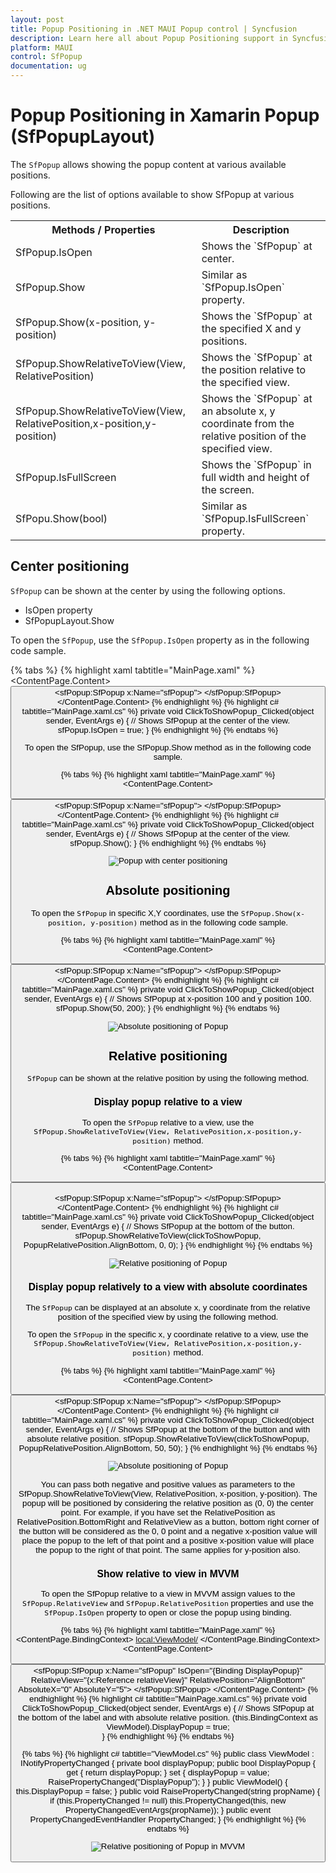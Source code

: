 ```yaml
---
layout: post
title: Popup Positioning in .NET MAUI Popup control | Syncfusion
description: Learn here all about Popup Positioning support in Syncfusion .NET MAUI Popup (SfPopup) control, its elements and more.
platform: MAUI
control: SfPopup
documentation: ug
---
```


# Popup Positioning in Xamarin Popup (SfPopupLayout)

The `SfPopup` allows showing the popup content at various available positions.

Following are the list of options available to show SfPopup at various positions.

<table>
<tr>
<th>Methods / Properties</th>
<th>Description</th></tr>
<tr>
<td>SfPopup.IsOpen</td>
<td>Shows the `SfPopup` at center.</td></tr>
<tr>
<td>SfPopup.Show</td>
<td>Similar as `SfPopup.IsOpen` property.</td></tr>
<tr>
<td>SfPopup.Show(x-position, y-position)</td>
<td>Shows the `SfPopup` at the specified X and y positions.</td></tr>
<tr>
<td>SfPopup.ShowRelativeToView(View, RelativePosition)</td>
<td>Shows the `SfPopup` at the position relative to the specified view.</td></tr>
<tr>
<td>SfPopup.ShowRelativeToView(View, RelativePosition,x-position,y-position)</td>
<td>Shows the `SfPopup` at an absolute x, y coordinate from the relative position of the specified view.</td></tr>
<tr>
<td>SfPopup.IsFullScreen</td>
<td>Shows the `SfPopup` in full width and height of the screen.</td></tr>
<tr>
<td>SfPopu.Show(bool)</td>
<td>Similar as `SfPopup.IsFullScreen` property.</td></tr>
</table>

## Center positioning

`SfPopup` can be shown at the center by using the following options.

 * IsOpen property
 * SfPopupLayout.Show

To open the `SfPopup`, use the `SfPopup.IsOpen` property as in the following code sample.

{% tabs %}
{% highlight xaml tabtitle="MainPage.xaml" %}
<ContentPage xmlns="http://schemas.microsoft.com/dotnet/2021/maui"
             xmlns:x="http://schemas.microsoft.com/winfx/2009/xaml"
             xmlns:sfPopup="clr-namespace:Syncfusion.Maui.Popup;assembly=Syncfusion.Maui.Popup"
             x:Class="PopupMauiPositioning.MainPage">
  <ContentPage.Content>
    <StackLayout Padding="20">
      <Button x:Name="clickToShowPopup" Text="ClickToShowPopup" 
              VerticalOptions="Start" HorizontalOptions="Center" 
              Clicked="ClickToShowPopup_Clicked" />
      <sfPopup:SfPopup x:Name="sfPopup">
      </sfPopup:SfPopup>
    </StackLayout>
  </ContentPage.Content>
</ContentPage>
{% endhighlight %}
{% highlight c# tabtitle="MainPage.xaml.cs" %}
private void ClickToShowPopup_Clicked(object sender, EventArgs e)
{
  // Shows SfPopup at the center of the view.
	sfPopup.IsOpen = true;
}
{% endhighlight %}
{% endtabs %}

To open the SfPopup, use the SfPopup.Show method as in the following code sample.

{% tabs %}
{% highlight xaml tabtitle="MainPage.xaml" %}
<ContentPage xmlns="http://schemas.microsoft.com/dotnet/2021/maui"
             xmlns:x="http://schemas.microsoft.com/winfx/2009/xaml"
             xmlns:sfPopup="clr-namespace:Syncfusion.Maui.Popup;assembly=Syncfusion.Maui.Popup"
             x:Class="PopupMauiPositioning.MainPage">
  <ContentPage.Content>
    <StackLayout Padding="20">
      <Button x:Name="clickToShowPopup" Text="ClickToShowPopup" 
              VerticalOptions="Start" HorizontalOptions="Center" 
              Clicked="ClickToShowPopup_Clicked" />
      <sfPopup:SfPopup x:Name="sfPopup">
      </sfPopup:SfPopup>
    </StackLayout>
  </ContentPage.Content>
</ContentPage>
{% endhighlight %}
{% highlight c# tabtitle="MainPage.xaml.cs" %}
private void ClickToShowPopup_Clicked(object sender, EventArgs e)
{
  // Shows SfPopup at the center of the view.
	sfPopup.Show();
}
{% endhighlight %}
{% endtabs %}

![Popup with center positioning](Images/popup-positioning/maui-popup-with-center-positioning.png)

## Absolute positioning

To open the `SfPopup` in specific X,Y coordinates, use the `SfPopup.Show(x-position, y-position)` method as in the following code sample.

{% tabs %}
{% highlight xaml tabtitle="MainPage.xaml" %}
<ContentPage xmlns="http://schemas.microsoft.com/dotnet/2021/maui"
             xmlns:x="http://schemas.microsoft.com/winfx/2009/xaml"
             xmlns:sfPopup="clr-namespace:Syncfusion.Maui.Popup;assembly=Syncfusion.Maui.Popup"
             x:Class="PopupMauiPositioning.MainPage">
  <ContentPage.Content>
    <StackLayout Padding="20">
      <Button x:Name="clickToShowPopup" Text="ClickToShowPopup" 
              VerticalOptions="Start" HorizontalOptions="Center" 
              Clicked="ClickToShowPopup_Clicked" />
      <sfPopup:SfPopup x:Name="sfPopup">
      </sfPopup:SfPopup>
    </StackLayout>
  </ContentPage.Content>
</ContentPage>
{% endhighlight %}
{% highlight c# tabtitle="MainPage.xaml.cs" %}
private void ClickToShowPopup_Clicked(object sender, EventArgs e)
{
  // Shows SfPopup at x-position 100 and y position 100.
	 sfPopup.Show(50, 200);
}
{% endhighlight %}
{% endtabs %}

![Absolute positioning of Popup](Images/popup-positioning/maui-popup-absolute-positioning.png)

## Relative positioning

`SfPopup` can be shown at the relative position by using the following method.

### Display popup relative to a view

To open the `SfPopup` relative to a view, use the `SfPopup.ShowRelativeToView(View, RelativePosition,x-position,y-position)` method.

{% tabs %}
{% highlight xaml tabtitle="MainPage.xaml" %}
<ContentPage.Content>       
  <StackLayout VerticalOptions="Start" HorizontalOptions="Center" Padding="20">
            <Button x:Name="clickToShowPopup" Text="ClickToShowPopup"
                    VerticalOptions="Start" HorizontalOptions="Start"
                    Clicked="ClickToShowPopup_Clicked" />   
            <sfPopup:SfPopup x:Name="sfPopup">
            </sfPopup:SfPopup>
        </StackLayout>
</ContentPage.Content>
{% endhighlight %}
{% highlight c# tabtitle="MainPage.xaml.cs" %}
private void ClickToShowPopup_Clicked(object sender, EventArgs e)
{
  // Shows SfPopup at the bottom of the button.
	sfPopup.ShowRelativeToView(clickToShowPopup, PopupRelativePosition.AlignBottom, 0, 0);
}
{% endhighlight %}
{% endtabs %}

![Relative positioning of Popup](Images/popup-positioning/maui-popup-relative-positioning.png)

### Display popup relatively to a view with absolute coordinates

The `SfPopup` can be displayed at an absolute x, y coordinate from the relative position of the specified view by using the following method.

To open the `SfPopup` in the specific x, y coordinate relative to a view, use the `SfPopup.ShowRelativeToView(View, RelativePosition,x-position,y-position)` method.

{% tabs %}
{% highlight xaml tabtitle="MainPage.xaml" %}
<ContentPage.Content>       
  <StackLayout VerticalOptions="Start" HorizontalOptions="Start" Padding="20">
    <Button x:Name="clickToShowPopup" Text="ClickToShowPopup"
            VerticalOptions="Center" HorizontalOptions="Start"
            Clicked="ClickToShowPopup_Clicked" />
    <sfPopup:SfPopup x:Name="sfPopup">
    </sfPopup:SfPopup>
  </StackLayout>
</ContentPage.Content>
{% endhighlight %}
{% highlight c# tabtitle="MainPage.xaml.cs" %}
private void ClickToShowPopup_Clicked(object sender, EventArgs e)
{
  // Shows SfPopup at the bottom of the button and with absolute relative position.
	sfPopup.ShowRelativeToView(clickToShowPopup, PopupRelativePosition.AlignBottom, 50, 50);
}
{% endhighlight %}
{% endtabs %}

![Absolute positioning of Popup](Images/popup-positioning/maui-popup-absolute-relative-positioning.png)

You can pass both negative and positive values as parameters to the SfPopup.ShowRelativeToView(View, RelativePosition, x-position, y-position). The popup will be positioned by considering the relative position as (0, 0) the center point. For example, if you have set the RelativePosition as RelativePosition.BottomRight and RelativeView as a button, bottom right corner of the button will be considered as the 0, 0 point and a negative x-position value will place the popup to the left of that point and a positive x-position value will place the popup to the right of that point. The same applies for y-position also.

### Show relative to view in MVVM

To open the SfPopup relative to a view in MVVM assign values to the `SfPopup.RelativeView` and `SfPopup.RelativePosition` properties and use the `SfPopup.IsOpen` property to open or close the popup using binding.

{% tabs %}
{% highlight xaml tabtitle="MainPage.xaml" %}
<ContentPage xmlns="http://schemas.microsoft.com/dotnet/2021/maui"
             xmlns:x="http://schemas.microsoft.com/winfx/2009/xaml"
             xmlns:sfPopup="clr-namespace:Syncfusion.Maui.Popup;assembly=Syncfusion.Maui.Popup"
             xmlns:local="clr-namespace:PopupMauiPositioning"
             x:Class="PopupMauiPositioning.MainPage">
  <ContentPage.BindingContext>
    <local:ViewModel/>
  </ContentPage.BindingContext>
  <ContentPage.Content>       
    <StackLayout>
      <Button x:Name="clickToShowPopup" Text="ClickToShowPopup" Margin="0,30,0,30"
              HorizontalOptions="Center"
              Clicked="ClickToShowPopup_Clicked" />
      <Label x:Name="relativeView" Text="Showing Popup at relative position in MVVM" 
             VerticalOptions="StartAndExpand" HorizontalOptions="Center" 
             HorizontalTextAlignment="Center" FontFamily="Roboto" Padding="20"
             LineBreakMode="WordWrap" FontSize="14" BackgroundColor="#6750A4" TextColor="White"/>
      <sfPopup:SfPopup x:Name="sfPopup" IsOpen="{Binding DisplayPopup}"
                       RelativeView="{x:Reference relativeView}" RelativePosition="AlignBottom"
                       AbsoluteX="0" AbsoluteY="5">
      </sfPopup:SfPopup>
    </StackLayout>
  </ContentPage.Content>
</ContentPage>
{% endhighlight %}
{% highlight c# tabtitle="MainPage.xaml.cs" %} 
private void ClickToShowPopup_Clicked(object sender, EventArgs e)
{
  // Shows SfPopup at the bottom of the label and with absolute relative position.
  (this.BindingContext as ViewModel).DisplayPopup = true;	
}
{% endhighlight %}
{% endtabs %}

{% tabs %}
{% highlight c# tabtitle="ViewModel.cs" %}
public class ViewModel : INotifyPropertyChanged
{
  private bool displayPopup;
  public bool DisplayPopup
  {
      get { return displayPopup; }
      set { displayPopup = value; RaisePropertyChanged("DisplayPopup"); }
  }
  public ViewModel()
  {
      this.DisplayPopup = false;
  }
  public void RaisePropertyChanged(string propName)
  {
      if (this.PropertyChanged != null)
          this.PropertyChanged(this, new PropertyChangedEventArgs(propName));
  }
  public event PropertyChangedEventHandler PropertyChanged;
}
{% endhighlight %}
{% endtabs %}

![Relative positioning of Popup in MVVM](Images/popup-positioning/maui-popup-relative-positioning-in-mvvm.png)